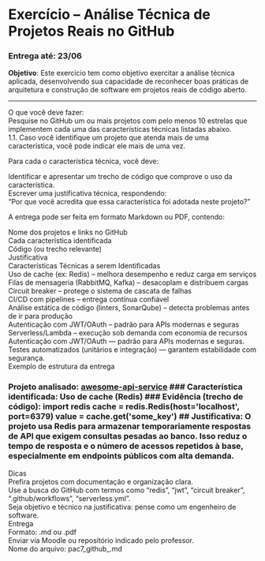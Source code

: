 # Exercício – Análise Técnica de Projetos Reais no GitHub
### Entrega até: 23/06
**Objetivo**: Este exercício tem como objetivo exercitar a análise técnica aplicada, desenvolvendo sua capacidade de reconhecer boas práticas de arquitetura e construção de software em projetos reais de código aberto.


----------------------- 
O que você deve fazer:    
Pesquise no GitHub um ou mais projetos com pelo menos 10 estrelas que implementem cada uma das características técnicas listadas abaixo.        
1.1. Caso você identifique um projeto que atenda mais de uma característica, você pode indicar ele mais de uma vez.       

Para cada o característica técnica, você deve:     

Identificar e apresentar um trecho de código que comprove o uso da característica.     
Escrever uma justificativa técnica, respondendo:     
“Por que você acredita que essa característica foi adotada neste projeto?”     

A entrega pode ser feita em formato Markdown ou PDF, contendo:     

Nome dos projetos e links no GitHub     
Cada característica identificada     
Código (ou trecho relevante)     
Justificativa     
Características Técnicas a serem Identificadas     
Uso de cache (ex: Redis) – melhora desempenho e reduz carga em serviços     
Filas de mensageria (RabbitMQ, Kafka) – desacoplam e distribuem cargas     
Circuit breaker – protege o sistema de cascata de falhas     
CI/CD com pipelines – entrega contínua confiável     
Análise estática de código (linters, SonarQube) – detecta problemas antes de ir para produção     
Autenticação com JWT/OAuth – padrão para APIs modernas e seguras     
Serverless/Lambda – execução sob demanda com economia de recursos     
Autenticação com JWT/OAuth — padrão para APIs modernas e seguras.     
Testes automatizados (unitários e integração) — garantem estabilidade com segurança.     
Exemplo de estrutura da entrega     
### Projeto analisado: [awesome-api-service](https://github.com/usuario/awesome-api-service) ### Característica identificada: Uso de cache (Redis) ### Evidência (trecho de código): import redis cache = redis.Redis(host='localhost', port=6379) value = cache.get('some_key') ## Justificativa: O projeto usa Redis para armazenar temporariamente respostas de API que exigem consultas pesadas ao banco. Isso reduz o tempo de resposta e o número de acessos repetidos à base, especialmente em endpoints públicos com alta demanda.
Dicas     
Prefira projetos com documentação e organização clara.     
Use a busca do GitHub com termos como “redis”, “jwt”, “circuit breaker”, “.github/workflows”, “serverless.yml”.     
Seja objetivo e técnico na justificativa: pense como um engenheiro de software.     
Entrega     
Formato: .md ou .pdf     
Enviar via Moodle ou repositório indicado pelo professor.     
Nome do arquivo: pac7_github_<seunome>.md     
